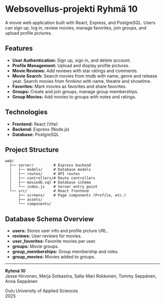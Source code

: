 # Websovellus-projekti Ryhmä 10

A movie web application built with React, Express, and PostgreSQL. Users can sign up, log in, review movies, manage favorites, join groups, and upload profile pictures.

## Features

- **User Authentication:** Sign up, sign in, and delete account.
- **Profile Management:** Upload and display profile pictures.
- **Movie Reviews:** Add reviews with star ratings and comments.
- **Movie Search:** Search movies from tmdb with name, genre and release year. Search movies from finnkino with name, theatre and showtime.
- **Favorites:** Mark movies as favorites and share favorites.
- **Groups:** Create and join groups, manage group memberships.
- **Group Movies:** Add movies to groups with notes and ratings.

## Technologies

- **Frontend:** React (Vite)
- **Backend:** Express (Node.js)
- **Database:** PostgreSQL

## Project Structure

```
web/
  ├── server/         # Express backend
  │   ├── models/     # Database models
  │   ├── routes/     # API routes
  │   ├── controllers/# Route controllers
  │   ├── moviedb.sql # Database schema
  │   └── index.js    # Server entry point
  └── src/            # React frontend
      ├── screens/    # Page components (Profile, etc.)
      ├── assets/
      └── components/
```

## Database Schema Overview

- **users:** Stores user info and profile picture URL.
- **reviews:** User reviews for movies.
- **user_favorites:** Favorite movies per user.
- **groups:** Movie groups.
- **group_memberships:** Group membership and roles.
- **group_movies:** Movies added to groups.

---

**Ryhmä 10**  
Jesse Hirvonen, Merja Sotkasiira, Salla-Mari Rokkonen, Tommy Seppänen, Anna Seppänen

Oulu University of Applied Sciences  
2025
